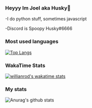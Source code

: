 ### Heyyy Im Joel aka Husky👋

-I do python stuff, sometimes javascript

-Discord is Spoopy Husky#6666

### Most used languages
[![Top Langs](https://github-readme-stats.vercel.app/api/top-langs/?username=HuskyCodez&layout=compact)](https://github.com/anuraghazra/github-readme-stats)

### WakaTime Stats
[![willianrod's wakatime stats](https://github-readme-stats.vercel.app/api/wakatime?username=HuskyCodez)](https://github.com/anuraghazra/github-readme-stats)

### My stats
![Anurag's github stats](https://github-readme-stats.vercel.app/api?username=HuskyCodez&count_private=true&show_icons=true)
